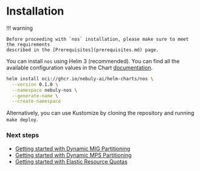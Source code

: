 # Installation

!!! warning
  
    Before proceeding with `nos` installation, please make sure to meet the requirements 
    described in the [Prerequisites](prerequisites.md) page.

You can install `nos` using Helm 3 (recommended).
You can find all the available configuration values in the Chart [documentation](helm-charts/nos/README.md).

```bash
helm install oci://ghcr.io/nebuly-ai/helm-charts/nos \
  --version 0.1.0 \
  --namespace nebuly-nos \
  --generate-name \
  --create-namespace
```

Alternatively, you can use Kustomize by cloning the repository and running `make deploy`.

### Next steps

* [Getting started with Dynamic MIG Partitioning](dynamic-gpu-partitioning/getting-started-mig.md)
* [Getting started with Dynamic MPS Partitioning](dynamic-gpu-partitioning/getting-started-mps.md)
* [Getting started with Elastic Resource Quotas](elastic-resource-quota/getting-started.md)
